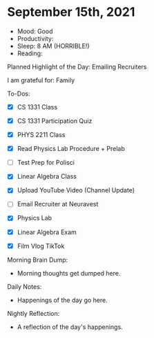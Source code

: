 # September 15th, 2021

- Mood: Good
- Productivity: 
- Sleep: 8 AM (HORRIBLE!)
- Reading: 

Planned Highlight of the Day: Emailing Recruiters

I am grateful for: Family

To-Dos:
- [x] CS 1331 Class
- [x] CS 1331 Participation Quiz
- [x] PHYS 2211 Class
- [x] Read Physics Lab Procedure + Prelab
- [ ] Test Prep for Polisci
- [x] Linear Algebra Class
- [x] Upload YouTube Video (Channel Update)
- [ ] Email Recruiter at Neuravest
- [x] Physics Lab
- [x] Linear Algebra Exam
- [x] Film Vlog TikTok


Morning Brain Dump:
- Morning thoughts get dumped here.

Daily Notes:
- Happenings of the day go here.


Nightly Reflection: 
- A reflection of the day's happenings.





